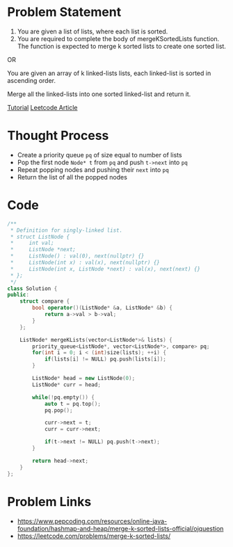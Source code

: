 # Problem Statement
1. You are given a list of lists, where each list is sorted.
2. You are required to complete the body of mergeKSortedLists function. The function is expected to merge k sorted lists to create one sorted list.

OR

You are given an array of k linked-lists lists, each linked-list is sorted in ascending order.

Merge all the linked-lists into one sorted linked-list and return it.

[Tutorial](https://www.youtube.com/watch?v=E5WSILx1q0Q&list=PL-Jc9J83PIiHq5rMZasunIR19QG3E-PAA&index=20)
[Leetcode Article](https://leetcode.com/problems/merge-k-sorted-lists/discuss/850425/simple-cpp-priority-queue-solution)

# Thought Process
- Create a priority queue `pq` of size equal to number of lists
- Pop the first node `Node* t` from `pq` and push `t->next` into `pq`
- Repeat popping nodes and pushing their `next` into `pq`
- Return the list of all the popped nodes

# Code
```cpp
/**
 * Definition for singly-linked list.
 * struct ListNode {
 *     int val;
 *     ListNode *next;
 *     ListNode() : val(0), next(nullptr) {}
 *     ListNode(int x) : val(x), next(nullptr) {}
 *     ListNode(int x, ListNode *next) : val(x), next(next) {}
 * };
 */
class Solution {
public:
    struct compare {
        bool operator()(ListNode* &a, ListNode* &b) {
            return a->val > b->val;
        }
    };

    ListNode* mergeKLists(vector<ListNode*>& lists) {
        priority_queue<ListNode*, vector<ListNode*>, compare> pq;
        for(int i = 0; i < (int)size(lists); ++i) {
            if(lists[i] != NULL) pq.push(lists[i]);
        }

        ListNode* head = new ListNode(0);
        ListNode* curr = head;

        while(!pq.empty()) {
            auto t = pq.top();
            pq.pop();

            curr->next = t;
            curr = curr->next;

            if(t->next != NULL) pq.push(t->next);
        }

        return head->next;
    }
};
```

# Problem Links
- https://www.pepcoding.com/resources/online-java-foundation/hashmap-and-heap/merge-k-sorted-lists-official/ojquestion
- https://leetcode.com/problems/merge-k-sorted-lists/
